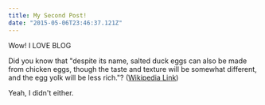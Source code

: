 ```yaml
---
title: My Second Post!
date: "2015-05-06T23:46:37.121Z"
---
```


Wow! I LOVE BLOG

Did you know that "despite its name, salted duck eggs can also be made from
chicken eggs, though the taste and texture will be somewhat different, and the
egg yolk will be less rich."?
([Wikipedia Link](https://en.wikipedia.org/wiki/Salted_duck_egg))

Yeah, I didn't either.
